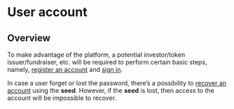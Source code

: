 # User account

## Overview

To make advantage of the platform, a potential investor/token issuer/fundraiser, etc. will be required to perform certain basic steps, namely, [register an account](https://cryptofund.software/resources/product-guide/end-users/user-account/registration/) and [sign in](https://cryptofund.software/resources/product-guide/end-users/user-account/sign-in-sign-out/).

In case a user forget or lost the password, there’s a possibility to [recover an account](https://cryptofund.software/resources/product-guide/end-users/user-account/account-recovery/) using the **seed**. However, if the **seed** is lost, then access to the account will be impossible to recover.





